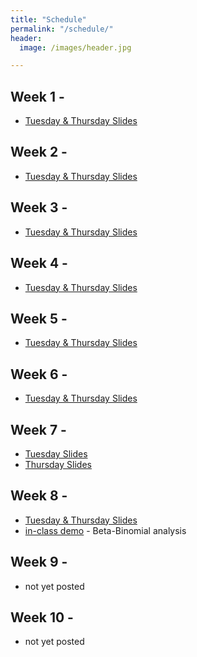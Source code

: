 ```yaml
---
title: "Schedule"
permalink: "/schedule/"
header:
  image: /images/header.jpg

---
```


## Week 1 -
* <a href="https://wcresko.github.io/UO_ABS/html/01.Week_01_Lecture_1_total.html" >Tuesday & Thursday Slides</a>

## Week 2 -
* <a href="https://wcresko.github.io/UO_ABS/html/02.Week_02_Lecture.html" >Tuesday & Thursday Slides</a>

## Week 3 -
* <a href="https://wcresko.github.io/UO_ABS/html/03.Week_03_Lecture.html" >Tuesday & Thursday Slides</a>

## Week 4 -
* <a href="https://wcresko.github.io/UO_ABS/html/04.Week_04_Lecture_4_total.html" >Tuesday & Thursday Slides</a>

## Week 5 -
* <a href="https://wcresko.github.io/UO_ABS/html/05.Week_05_Lecture_5_total.html" >Tuesday & Thursday Slides</a>

## Week 6 -
* <a href="https://wcresko.github.io/UO_ABS/html/06.Week_06_Lecture_total.html" >Tuesday & Thursday Slides</a>

## Week 7 -
* <a href="https://wcresko.github.io/UO_ABS/html/07.Week_07_Lecture_7a.html" >Tuesday Slides</a>
* <a href="https://wcresko.github.io/UO_ABS/html/07.Week_07_Lecture_7b.html" >Thursday Slides</a>

## Week 8 -

* [Tuesday & Thursday Slides](../html/08.Week_08_Lecture_8.slides.html)
* [in-class demo](../CLASS_MATERIALS/Demos/beta_binomial/beta_binom_demo.html) - Beta-Binomial analysis

## Week 9 -

* not yet posted

## Week 10 -

* not yet posted

